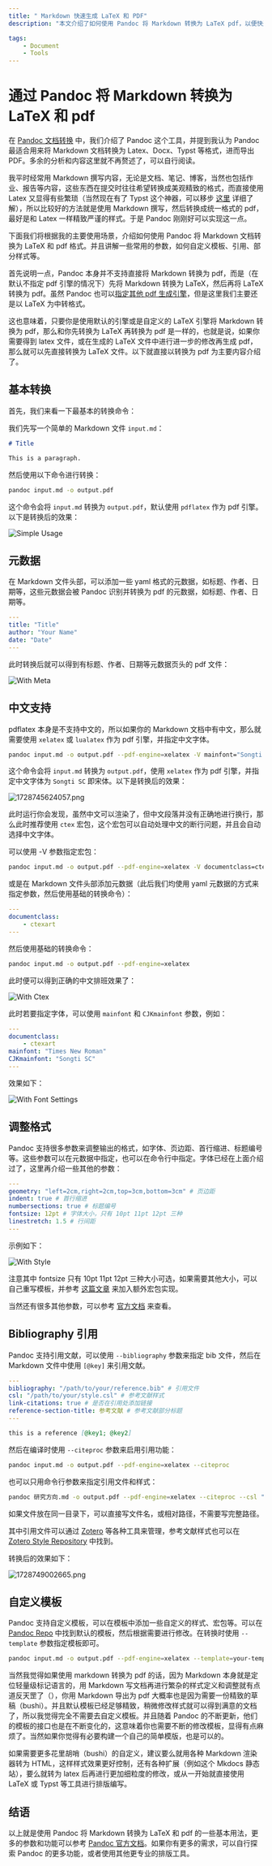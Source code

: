 ```yaml
---
title: " Markdown 快速生成 LaTeX 和 PDF"
description: "本文介绍了如何使用 Pandoc 将 Markdown 转换为 LaTeX pdf，以便快速生成格式规范的文档。"

tags:
    - Document
    - Tools
---
```


# 通过 Pandoc 将 Markdown 转换为 LaTeX 和 pdf

在 [Pandoc 文档转换](../../Harvest/工具和项目/2024-09-20-pandoc.md) 中，我们介绍了 Pandoc 这个工具，并提到我认为 Pandoc 最适合用来将 Markdown 文档转换为 Latex、Docx、Typst 等格式，进而导出 PDF。多余的分析和内容这里就不再赘述了，可以自行阅读。

我平时经常用 Markdown 撰写内容，无论是文档、笔记、博客，当然也包括作业、报告等内容，这些东西在提交时往往希望转换成美观精致的格式，而直接使用 Latex 又显得有些繁琐（当然现在有了 Typst 这个神器，可以移步 [这里](../../Harvest/工具和项目/2024-10-12-typst.md) 详细了解），所以比较好的方法就是使用 Markdown 撰写，然后转换成统一格式的 pdf，最好是和 Latex 一样精致严谨的样式。于是 Pandoc 刚刚好可以实现这一点。

下面我们将根据我的主要使用场景，介绍如何使用 Pandoc 将 Markdown 文档转换为 LaTeX 和 pdf 格式。并且讲解一些常用的参数，如何自定义模板、引用、部分样式等。

首先说明一点，Pandoc 本身并不支持直接将 Markdown 转换为 pdf，而是（在默认不指定 pdf 引擎的情况下）先将 Markdown 转换为 LaTeX，然后再将 LaTeX 转换为 pdf。虽然 Pandoc 也可以[指定其他 pdf 生成引擎](https://pandoc.org/MANUAL.html#option--pdf-engine)，但是这里我们主要还是以 LaTeX 为中转格式。

这也意味着，只要你是使用默认的引擎或是自定义的 LaTeX 引擎将 Markdown 转换为 pdf，那么和你先转换为 LaTeX 再转换为 pdf 是一样的，也就是说，如果你需要得到 latex 文件，或在生成的 LaTeX 文件中进行进一步的修改再生成 pdf，那么就可以先直接转换为 LaTeX 文件。以下就直接以转换为 pdf 为主要内容介绍了。

## 基本转换

首先，我们来看一下最基本的转换命令：

我们先写一个简单的 Markdown 文件 `input.md`：

```markdown
# Title

This is a paragraph.
```

然后使用以下命令进行转换：

```bash
pandoc input.md -o output.pdf
```

这个命令会将 `input.md` 转换为 `output.pdf`，默认使用 `pdflatex` 作为 pdf 引擎。以下是转换后的效果：

![Simple Usage](https://cloud.yiges.site:5003/i/2024/10/12/670a8e6f920bf.png)

## 元数据

在 Markdown 文件头部，可以添加一些 yaml 格式的元数据，如标题、作者、日期等，这些元数据会被 Pandoc 识别并转换为 pdf 的元数据，如标题、作者、日期等。

```yaml
---
title: "Title"
author: "Your Name"
date: "Date"
---
```

此时转换后就可以得到有标题、作者、日期等元数据页头的 pdf 文件：

![With Meta](https://cloud.yiges.site:5003/i/2024/10/12/670a8ed83c89c.png)

## 中文支持

pdflatex 本身是不支持中文的，所以如果你的 Markdown 文档中有中文，那么就需要使用 `xelatex` 或 `lualatex` 作为 pdf 引擎，并指定中文字体。

```bash
pandoc input.md -o output.pdf --pdf-engine=xelatex -V mainfont="Songti SC"
```

这个命令会将 `input.md` 转换为 `output.pdf`，使用 `xelatex` 作为 pdf 引擎，并指定中文字体为 `Songti SC` 即宋体。以下是转换后的效果：

![1728745624057.png](https://cloud.yiges.site:5003/i/2024/10/12/670a909b0a7ab.png)

此时运行你会发现，虽然中文可以渲染了，但中文段落并没有正确地进行换行，那么此时推荐使用 `ctex` 宏包，这个宏包可以自动处理中文的断行问题，并且会自动选择中文字体。

可以使用 -V 参数指定宏包：

```bash
pandoc input.md -o output.pdf --pdf-engine=xelatex -V documentclass=ctexart
```

或是在 Markdown 文件头部添加元数据（此后我们均使用 yaml 元数据的方式来指定参数，然后使用基础的转换命令）：

```yaml
---
documentclass:
    - ctexart
---
```

然后使用基础的转换命令：

```bash
pandoc input.md -o output.pdf --pdf-engine=xelatex
```

此时便可以得到正确的中文排班效果了：

![With Ctex](https://cloud.yiges.site:5003/i/2024/10/12/670a9438ae1cc.png)

此时若要指定字体，可以使用 `mainfont` 和 `CJKmainfont` 参数，例如：

```yaml
---
documentclass:
    - ctexart
mainfont: "Times New Roman"
CJKmainfont: "Songti SC"
---
```

效果如下：

![With Font Settings](https://cloud.yiges.site:5003/i/2024/10/12/670a950842e73.png)

## 调整格式

Pandoc 支持很多参数来调整输出的格式，如字体、页边距、首行缩进、标题编号等。这些参数可以在元数据中指定，也可以在命令行中指定。字体已经在上面介绍过了，这里再介绍一些其他的参数：

```yaml
---
geometry: "left=2cm,right=2cm,top=3cm,bottom=3cm" # 页边距
indent: true # 首行缩进
numbersections: true # 标题编号
fontsize: 12pt # 字体大小，只有 10pt 11pt 12pt 三种
linestretch: 1.5 # 行间距
---
```

示例如下：

![With Style](https://cloud.yiges.site:5003/i/2024/10/12/670a98fe67bf4.png)

注意其中 fontsize 只有 10pt 11pt 12pt 三种大小可选，如果需要其他大小，可以自己重写模板，并参考 [这篇文章](https://tex.stackexchange.com/questions/634470/document-font-sizes-different-as-10-11-or-12-pt) 来加入额外宏包实现。

当然还有很多其他参数，可以参考 [官方文档](https://pandoc.org/MANUAL.html#variables-for-latex) 来查看。

## Bibliography 引用

Pandoc 支持引用文献，可以使用 `--bibliography` 参数来指定 bib 文件，然后在 Markdown 文件中使用 `[@key]` 来引用文献。

```yaml
---
bibliography: "/path/to/your/reference.bib" # 引用文件
csl: "/path/to/your/style.csl" # 参考文献样式
link-citations: true # 是否在引用处添加链接
reference-section-title: 参考文献 # 参考文献部分标题
---
```

```markdown
this is a reference [@key1; @key2]
```

然后在编译时使用 `--citeproc` 参数来启用引用功能：

```bash
pandoc input.md -o output.pdf --pdf-engine=xelatex --citeproc
```

也可以只用命令行参数来指定引用文件和样式：

```bash
pandoc 研究方向.md -o output.pdf --pdf-engine=xelatex --citeproc --csl "/path/to/your/style.csl" --bibliography "/path/to/your/reference.bib" -M reference-section-title="参考文献" --link-citations
```

如果文件放在同一目录下，可以直接写文件名，或相对路径，不需要写完整路径。

其中引用文件可以通过 [Zotero](https://www.zotero.org/) 等各种工具来管理，参考文献样式也可以在 [Zotero Style Repository](https://www.zotero.org/styles) 中找到。

转换后的效果如下：

![1728749002665.png](https://cloud.yiges.site:5003/i/2024/10/13/670a9dcc6071b.png)

## 自定义模板

Pandoc 支持自定义模板，可以在模板中添加一些自定义的样式、宏包等。可以在 [Pandoc Repo](https://github.com/jgm/pandoc/tree/3.4/data/templates) 中找到默认的模板，然后根据需要进行修改。在转换时使用 `--template` 参数指定模板即可。

```bash
pandoc input.md -o output.pdf --pdf-engine=xelatex --template=your-template.tex
```

当然我觉得如果使用 markdown 转换为 pdf 的话，因为 Markdown 本身就是定位轻量级标记语言的，用 Markdown 写文档再进行繁杂的样式定义和调整就有点道反天罡了（），你用 Markdown 导出为 pdf 大概率也是因为需要一份精致的草稿（bushi）。并且默认模板已经足够精致，稍微修改样式就可以得到满意的文档了，所以我觉得完全不需要去自定义模板。并且随着 Pandoc 的不断更新，他们的模板的接口也是在不断变化的，这意味着你也需要不断的修改模板，显得有点麻烦了。当然如果你觉得有必要构建一个自己的简单模版，也是可以的。

如果需要更多花里胡哨（bushi）的自定义，建议要么就用各种 Markdown 渲染器转为 HTML，这样样式效果更好控制，还有各种扩展（例如这个 Mkdocs 静态站），要么就转为 latex 后再进行更加细粒度的修改，或从一开始就直接使用 LaTeX 或 Typst 等工具进行排版编写。

## 结语

以上就是使用 Pandoc 将 Markdown 转换为 LaTeX 和 pdf 的一些基本用法，更多的参数和功能可以参考 [Pandoc 官方文档](https://pandoc.org/MANUAL.html)。如果你有更多的需求，可以自行探索 Pandoc 的更多功能，或者使用其他更专业的排版工具。